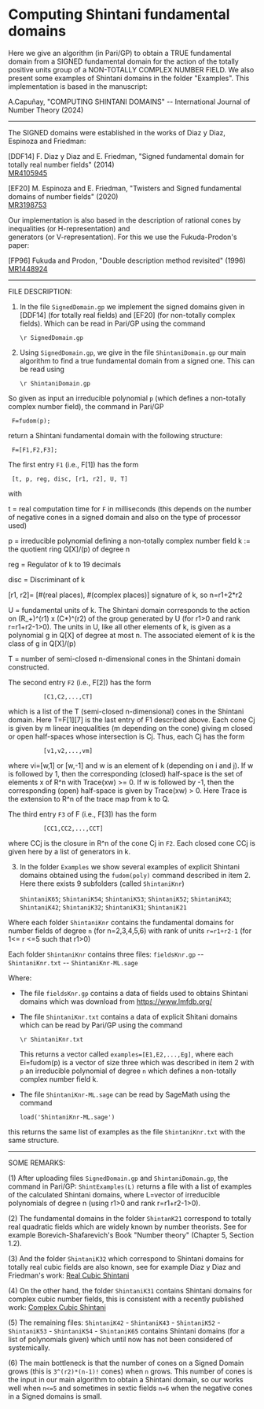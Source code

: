 # Computing Shintani fundamental domains

Here we give an algorithm (in Pari/GP) to obtain a TRUE fundamental domain from a SIGNED fundamental domain for the action of the totally positive units group of a NON-TOTALLY COMPLEX NUMBER FIELD. We also present some examples of Shintani domains in the folder "Examples". This implementation is based in the manuscript:

A.Capuñay, "COMPUTING SHINTANI DOMAINS" -- International Journal of Number Theory (2024)


----------------------------------------------------------------------------------------------------------------
The SIGNED domains were established in the works of Diaz y Diaz, Espinoza and Friedman:

[DDF14] F. Diaz y Diaz and E. Friedman, "Signed fundamental domain for totally real number fields" (2014)  
[MR4105945](https://arxiv.org/abs/1303.3989)

[EF20] M. Espinoza and E. Friedman, "Twisters and Signed fundamental domains of number fields" (2020)  
[MR3198753](https://arxiv.org/abs/1903.07089)

Our implementation is also based in the description of rational cones by inequalities (or H-representation) and    
generators (or V-representation). For this we use the Fukuda-Prodon's paper:  

[FP96] Fukuda and Prodon, "Double description method revisited" (1996)  
[MR1448924](https://link.springer.com/chapter/10.1007/3-540-61576-8_77) 
 

-----------------------------------------------------------------------------------------------------------------


FILE DESCRIPTION:


1. In the file `SignedDomain.gp` we implement the signed domains given in [DDF14] (for totally real fields) and [EF20] (for non-totally complex fields). Which can be read in Pari/GP using the command

     `\r SignedDomain.gp`

2. Using `SignedDomain.gp`, we give in the file `ShintaniDomain.gp` our main algorithm to find a true fundamental domain from a signed one. This can be read using 

     `\r ShintaniDomain.gp`

So given as input an irreducible polynomial `p` (which defines a non-totally complex number field), the command in Pari/GP

     F=fudom(p);

return a Shintani fundamental domain with the following structure:

     F=[F1,F2,F3];
     
The first entry `F1` (i.e., F[1]) has the form

     [t, p, reg, disc, [r1, r2], U, T]

with 

t    = real computation time for `F` in milliseconds (this depends on the number of negative cones in a signed domain and 
       also on the type of processor used)
       
p    = irreducible polynomial defining a non-totally complex number field k := the quotient ring Q[X]/(p) of degree n
       
reg  = Regulator of k to 19 decimals

disc = Discriminant of k

[r1, r2]= [#(real places), #(complex places)] signature of k, so n=r1+2*r2

U    = fundamental units of k. The Shintani domain corresponds to the action on (R_+)^(r1) x (C*)^(r2) of the group generated by U (for r1>0 and rank r=r1+r2-1>0). The units in U, like all other elements of k, is given as a polynomial g in Q[X] of degree at most n. The associated element of k is the class of g in Q[X]/(p)
       
T    = number of semi-closed n-dimensional cones in the Shintani domain constructed. 


The second entry `F2` (i.e., F[2]) has the form

              [C1,C2,...,CT]

which is a list of the T (semi-closed n-dimensional) cones in the Shintani domain. Here T=F[1][7] is the last entry of F1  described above. Each cone Cj is given by m linear inequalities (m depending on the cone) giving m closed or open half-spaces whose intersection is Cj. Thus, each Cj has the form  

              [v1,v2,...,vm]

where vi=[w,1] or [w,-1] and w is an element of k (depending on  i and j). If w is followed by 1, then the corresponding (closed) half-space is the set of elements x of R^n with Trace(xw) >= 0. If w is followed by -1, then the corresponding (open) half-space is given by Trace(xw) > 0. Here Trace is the extension to R^n of the trace map from k to Q.

   The third entry `F3` of F (i.e., F[3]) has the form  

              [CC1,CC2,...,CCT]

where CCj is the closure in R^n of the cone Cj in `F2`. Each closed cone CCj is given here by a list of generators in k.



3. In the folder `Examples` we show several examples of explicit Shintani domains obtained using the `fudom(poly)` command described in item 2. Here there exists 9 subfolders (called `ShintaniKnr`)

   `ShintaniK65`; `ShintaniK54`; `ShintaniK53`; `ShintaniK52`; `ShintaniK43`; `ShintaniK42`; `ShintaniK32`; `ShintaniK31`; `ShintaniK21`
   
Where each folder `ShintaniKnr` contains the fundamental domains for number fields of degree `n` (for n=2,3,4,5,6) with rank of units `r=r1+r2-1` (for 1<= r <=5 such that r1>0)

Each folder `ShintaniKnr` contains three files:  `fieldsKnr.gp` -- `ShintaniKnr.txt` -- `ShintaniKnr-ML.sage`

Where:
    
* The file `fieldsKnr.gp` contains a data of fields used to obtains Shintani domains which was download from https://www.lmfdb.org/

* The file `ShintaniKnr.txt` contains a data of explicit Shitani domains which can be read by Pari/GP using the command 

   `\r ShintaniKnr.txt`
   
  This returns a vector called `examples=[E1,E2,...,Eg]`, where each Ei=fudom(p) is a vector of size three which was described in item 2  with `p` an irreducible polynomial of degree `n` which defines a non-totally complex number field k. 

* The file `ShintaniKnr-ML.sage` can be read by SageMath using the command 

  `load('ShintaniKnr-ML.sage')`

this returns the same list of examples as the file `ShintaniKnr.txt` with the same structure.

----------------------------------------------------------------------------------------------------------------
   
SOME REMARKS: 

(1) After uploading files `SignedDomain.gp` and `ShintaniDomain.gp`, the command in Pari/GP:  `ShintExamples(L)` returns a file with a list of examples of the calculated Shintani domains, where L=vector of irreducible polynomials of degree n (using r1>0 and rank r=r1+r2-1>0).

(2) The fundamental domains in the folder `ShintanK21` correspond to totally real quadratic fields which are widely known by number theorists. See for example Borevich-Shafarevich's Book "Number theory" (Chapter 5, Section 1.2).

(3) And the folder `ShintaniK32` which correspond to Shintani domains for totally real cubic fields are also known, see for example Diaz y Diaz and Friedman's work: [Real Cubic Shintani](https://www.sciencedirect.com/science/article/pii/S0022314X12000844)

(4) On the other hand, the folder `ShintaniK31` contains Shintani domains for complex cubic number fields, this is consistent with a recently published work: [Complex Cubic Shintani](https://www.worldscientific.com/doi/abs/10.1142/S1793042123300016)

(5) The remaining files: `ShintaniK42` - `ShintaniK43` - `ShintaniK52` - `ShintaniK53` - `ShintaniK54` - `ShintaniK65` contains Shintani domains (for a list of polynomials given) which until now has not been considered of systemically.

(6) The main bottleneck is that the number of cones on a Signed Domain grows (this is `3^(r2)*(n-1)!` cones) when `n` grows. This number of cones is the input in our main algorithm to obtain a Shintani domain, so our works well when `n<=5` and sometimes in sextic fields `n=6` when the negative cones in a Signed domains is small.

